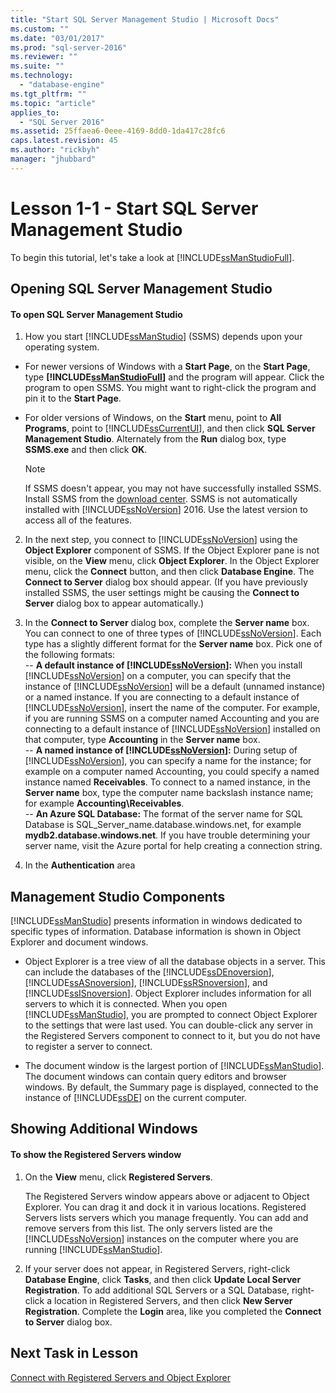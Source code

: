 ```yaml
---
title: "Start SQL Server Management Studio | Microsoft Docs"
ms.custom: ""
ms.date: "03/01/2017"
ms.prod: "sql-server-2016"
ms.reviewer: ""
ms.suite: ""
ms.technology: 
  - "database-engine"
ms.tgt_pltfrm: ""
ms.topic: "article"
applies_to: 
  - "SQL Server 2016"
ms.assetid: 25ffaea6-0eee-4169-8dd0-1da417c28fc6
caps.latest.revision: 45
ms.author: "rickbyh"
manager: "jhubbard"
---
```

# Lesson 1-1 - Start SQL Server Management Studio
To begin this tutorial, let's take a look at [!INCLUDE[ssManStudioFull](../../../advanced-analytics/r-services/includes/ssmanstudiofull-md.md)].  
  
## Opening SQL Server Management Studio  
  
#### To open SQL Server Management Studio  
  
1.  How you start [!INCLUDE[ssManStudio](../../../advanced-analytics/r-services/includes/ssmanstudio-md.md)] (SSMS) depends upon your operating system.  
* For newer versions of Windows with a **Start Page**, on the **Start Page**, type **[!INCLUDE[ssManStudioFull](../../../advanced-analytics/r-services/includes/ssmanstudiofull-md.md)]** and the program will appear. Click the program to open SSMS. You might want to right-click the program and pin it to the **Start Page**.   
* For older versions of Windows, on the **Start** menu, point to **All Programs**, point to [!INCLUDE[ssCurrentUI](../../../analysis-services/instances/install/windows/includes/sscurrentui-md.md)], and then click **SQL Server Management Studio**. Alternately from the **Run** dialog box, type **SSMS.exe** and then click **OK**.  
  
    > [!NOTE]  
    >  If SSMS doesn't appear, you may not have successfully installed SSMS. Install SSMS from the [download center](https://msdn.microsoft.com/library/mt238290.aspx). SSMS is not automatically installed with [!INCLUDE[ssNoVersion](../../../advanced-analytics/r-services/includes/ssnoversion-md.md)] 2016. Use the latest version to access all of the features.  
  
2.  In the next step, you connect to [!INCLUDE[ssNoVersion](../../../advanced-analytics/r-services/includes/ssnoversion-md.md)] using the **Object Explorer** component of SSMS. If the Object Explorer pane is not visible, on the **View** menu, click **Object Explorer**. In the Object Explorer menu, click the **Connect** button, and then click **Database Engine**. The **Connect to Server** dialog box should appear. (If you have previously installed SSMS, the user settings might be causing the **Connect to Server** dialog box to appear automatically.)  
  
3.  In the **Connect to Server** dialog box, complete the **Server name** box. You can connect to one of three types of [!INCLUDE[ssNoVersion](../../../advanced-analytics/r-services/includes/ssnoversion-md.md)]. Each type has a slightly different format for the **Server name** box. Pick one of the following formats:  
--  **A default instance of [!INCLUDE[ssNoVersion](../../../advanced-analytics/r-services/includes/ssnoversion-md.md)]:** When you install [!INCLUDE[ssNoVersion](../../../advanced-analytics/r-services/includes/ssnoversion-md.md)] on a computer, you can specify that the instance of [!INCLUDE[ssNoVersion](../../../advanced-analytics/r-services/includes/ssnoversion-md.md)] will be a default (unnamed instance) or a named instance. If you are connecting to a default instance of [!INCLUDE[ssNoVersion](../../../advanced-analytics/r-services/includes/ssnoversion-md.md)], insert the name of the computer. For example, if you are running SSMS on a computer named Accounting and you are connecting to a default instance of [!INCLUDE[ssNoVersion](../../../advanced-analytics/r-services/includes/ssnoversion-md.md)]  installed on that computer, type **Accounting** in the **Server name** box.  
--  **A named instance of [!INCLUDE[ssNoVersion](../../../advanced-analytics/r-services/includes/ssnoversion-md.md)]:** During setup of [!INCLUDE[ssNoVersion](../../../advanced-analytics/r-services/includes/ssnoversion-md.md)], you can specify a name for the instance; for example on a computer named Accounting, you could specify a named instance named **Receivables**. To connect to a named instance, in the **Server name** box, type the computer name backslash instance name; for example **Accounting\Receivables**.  
--  **An Azure SQL Database:** The format of the server name for SQL Database is SQL_Server_name.database.windows.net, for example **mydb2.database.windows.net**. If you  have trouble determining your server name, visit the Azure portal for help creating a connection string.  
  
4. In the **Authentication** area  
  
## Management Studio Components  
[!INCLUDE[ssManStudio](../../../advanced-analytics/r-services/includes/ssmanstudio-md.md)] presents information in windows dedicated to specific types of information. Database information is shown in Object Explorer and document windows.  
  
-   Object Explorer is a tree view of all the database objects in a server. This can include the databases of the [!INCLUDE[ssDEnoversion](../../../analysis-services/instances/install/windows/includes/ssdenoversion-md.md)], [!INCLUDE[ssASnoversion](../../../analysis-services/includes/ssasnoversion-md.md)], [!INCLUDE[ssRSnoversion](../../../advanced-analytics/r-services/includes/ssrsnoversion-md.md)], and [!INCLUDE[ssISnoversion](../../../advanced-analytics/r-services/includes/ssisnoversion-md.md)]. Object Explorer includes information for all servers to which it is connected. When you open [!INCLUDE[ssManStudio](../../../advanced-analytics/r-services/includes/ssmanstudio-md.md)], you are prompted to connect Object Explorer to the settings that were last used. You can double-click any server in the Registered Servers component to connect to it, but you do not have to register a server to connect.  
  
-   The document window is the largest portion of [!INCLUDE[ssManStudio](../../../advanced-analytics/r-services/includes/ssmanstudio-md.md)]. The document windows can contain query editors and browser windows. By default, the Summary page is displayed, connected to the instance of [!INCLUDE[ssDE](../../../analysis-services/instances/install/windows/includes/ssde-md.md)] on the current computer.  
  
## Showing Additional Windows  
  
#### To show the Registered Servers window  
  
1.  On the **View** menu, click **Registered Servers**.  
  
    The Registered Servers window appears above or adjacent to Object Explorer. You can drag it and dock it in various locations. Registered Servers lists servers which you manage frequently. You can add and remove servers from this list. The only servers listed are the [!INCLUDE[ssNoVersion](../../../advanced-analytics/r-services/includes/ssnoversion-md.md)] instances on the computer where you are running [!INCLUDE[ssManStudio](../../../advanced-analytics/r-services/includes/ssmanstudio-md.md)].  
  
2.  If your server does not appear, in Registered Servers, right-click **Database Engine**, click **Tasks**, and then click **Update Local Server Registration**. To add additional SQL Servers or a SQL Database, right-click a location in Registered Servers, and then click **New Server Registration**. Complete the **Login** area, like you completed the **Connect to Server** dialog box.  
  
## Next Task in Lesson  
[Connect with Registered Servers and Object Explorer](../Topic/Connect%20with%20Registered%20Servers%20and%20Object%20Explorer.md)  
  
